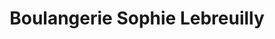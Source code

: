 ---
title: "Boulangerie Sophie Lebreuilly"
url: /grigny/boulangerie-sophie-lebreuilly/
shop: Bäckerei
---
